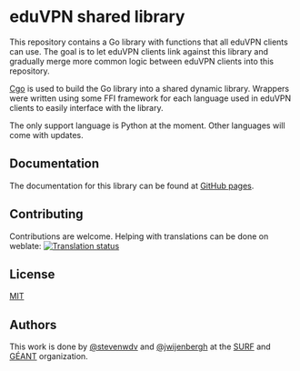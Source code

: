 # eduVPN shared library

This repository contains a Go library with functions that all eduVPN clients can use. The goal is to let eduVPN clients
link against this library and gradually merge more common logic between eduVPN clients into this repository.

[Cgo](https://pkg.go.dev/cmd/cgo) is used to build the Go library into a shared dynamic library. Wrappers were
written using some FFI framework for each language used in eduVPN clients to easily interface with the library.

The only support language is Python at the moment. Other languages will come with updates.

## Documentation
The documentation for this library can be found at [GitHub pages](https://eduvpn.github.io/eduvpn-common).

## Contributing
Contributions are welcome. Helping with translations can be done on weblate:
<a href="https://hosted.weblate.org/engage/eduvpn-common/">
<img src="https://hosted.weblate.org/widget/eduvpn-common/eduvpn-common/multi-auto.svg" alt="Translation status" />
</a>

## License
[MIT](./LICENSE)

## Authors
This work is done by [@stevenwdv](https://github.com/stevenwdv) and [@jwijenbergh](https://github.com/jwijenbergh) at the [SURF](https://www.surf.nl/) and [GÉANT](https://geant.org/) organization.
